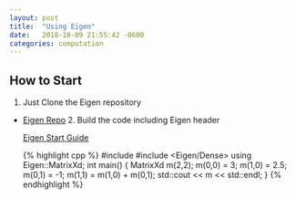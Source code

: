 ```yaml
---
layout: post
title:  "Using Eigen"
date:   2018-10-09 21:55:42 -0600
categories: computation 
---
```


## How to Start
1. Just Clone the Eigen repository
- [Eigen Repo](https://github.com/eigenteam/eigen-git-mirror)
    2. Build the code including Eigen header

    [Eigen Start Guide](https://eigen.tuxfamily.org/dox/GettingStarted.html)

    {% highlight cpp %}
#include <iostream>
#include <Eigen/Dense>
using Eigen::MatrixXd;
int main()
{
MatrixXd m(2,2);
m(0,0) = 3;
m(1,0) = 2.5;
m(0,1) = -1;
m(1,1) = m(1,0) + m(0,1);
std::cout << m << std::endl;
}
{% endhighlight %}

